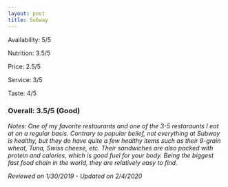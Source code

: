 ```yaml
---
layout: post
title: Subway
---
```


Availability: 5/5

Nutrition: 3.5/5

Price: 2.5/5

Service: 3/5

Taste: 4/5

### Overall: 3.5/5 (Good)

*Notes: One of my favorite restaurants and one of the 3-5 restaraunts I eat at on a regular basis. Contrary to popular belief,
not everything at Subway is healthy, but they do have quite a few healthy items such as their 9-grain wheat, Tuna, Swiss 
cheese, etc. Their sandwiches are also packed with protein and calories, which is good fuel for your body. Being the biggest 
fast food chain in the world, they are relatively easy to find.*

*Reviewed on 1/30/2019 - Updated on 2/4/2020*
